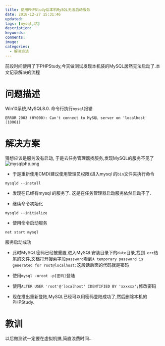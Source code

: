 ```yaml
---
title: 使用PHPStudy后本机MySQL无法启动服务
date: 2018-12-27 15:31:46
updated:
tags: [mysql,坑]
description:
keywords:
comments:
image:
categories:
  - 解决方法
---
```

前段时间使用了下PHPStudy,今天做测试发现本机装的MySQL居然无法启动了.本文记录解决的流程

<!--more-->
# 问题描述
Win10系统,MySQL8.0.
命令行执行`mysql`报错

```
ERROR 2003 (HY000): Can't connect to MySQL server on 'localhost' (10061)
```

# 解决方案
猜想应该是服务没有启动, 于是去任务管理器找服务,发现MySQL的服务不见了
![mysqlphp.png](https://e1sewhere.github.io/images/mysqlphp.png)

+ 于是重新使用CMD(建议使用管理员权限)进入mysql 的`bin`文件夹执行命令

```
mysqld --install
```
+ 发现在已经有mysql 的服务了.
这是在任务管理器启动服务依然启动不了.

+ 继续命令初始化

```
mysqld --initialize
```

+ 使用命令启动服务

```
net start mysql
```

服务启动成功

+ 此时MySQL密码已经被重置,进入MySQL安装目录下的`date`目录,找到`.err`结尾的文件,文档打开搜索字段`password`看到`A temporary password is generated for root@localhost:`这段话后面的代码就是密码

+ 使用`mysql -uroot -p[密码]`登陆

+ 使用`ALTER USER 'root'@'localhost' IDENTIFIED BY 'xxxxxx';`修改密码

+ 现在推出重新登陆,MySQL已经可以用密码登陆成功了,然后删除本机的PHPStudy.

# 教训
以后做测试一定要在虚拟机搞,简直浪费时间...

